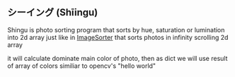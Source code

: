 ## シーイング (Shīingu)
Shingu is photo sorting program that sorts by hue, saturation or lumination into 2d array
just like in [ImageSorter](https://visual-computing.com/projects/imagesorter) that sorts photos in infinity scrolling 2d array

it will calculate dominate main color of photo, then as dict we will use result of array of colors
similiar to opencv's "hello world"
